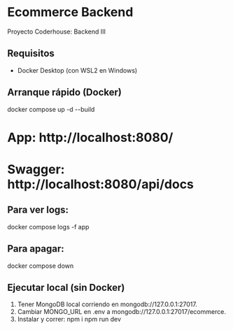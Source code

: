 # Ecommerce Backend

Proyecto Coderhouse: Backend III

## Requisitos
- Docker Desktop (con WSL2 en Windows)

## Arranque rápido (Docker)
docker compose up -d --build
# App:     http://localhost:8080/
# Swagger: http://localhost:8080/api/docs

## Para ver logs:
docker compose logs -f app

## Para apagar:
docker compose down

## Ejecutar local (sin Docker)
1. Tener MongoDB local corriendo en mongodb://127.0.0.1:27017.
2. Cambiar MONGO_URL en .env a mongodb://127.0.0.1:27017/ecommerce.
3. Instalar y correr:
npm i
npm run dev